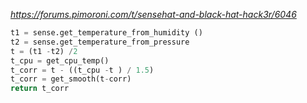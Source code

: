 _https://forums.pimoroni.com/t/sensehat-and-black-hat-hack3r/6046_

```python
t1 = sense.get_temperature_from_humidity ()
t2 = sense.get_temperature_from_pressure
t = (t1 -t2) /2
t_cpu = get_cpu_temp()
t_corr = t - ((t_cpu -t ) / 1.5)
t_corr = get_smooth(t-corr)
return t_corr
```
